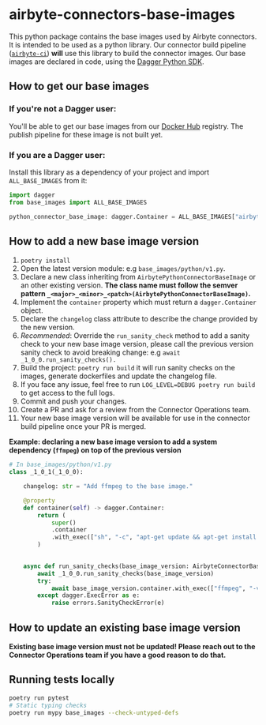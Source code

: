 # airbyte-connectors-base-images

This python package contains the base images used by Airbyte connectors.
It is intended to be used as a python library.
Our connector build pipeline ([`airbyte-ci`](https://github.com/airbytehq/airbyte/blob/master/airbyte-ci/connectors/pipelines/README.md#L1)) **will** use this library to build the connector images.
Our base images are declared in code, using the [Dagger Python SDK](https://dagger-io.readthedocs.io/en/sdk-python-v0.6.4/).



## How to get our base images
### If you're not a Dagger user:
You'll be able to get our base images from our [Docker Hub](https://hub.docker.com/u/airbyte) registry. The publish pipeline for these image is not built yet.

### If you are a Dagger user:
Install this library as a dependency of your project and import `ALL_BASE_IMAGES` from it:
```python
import dagger
from base_images import ALL_BASE_IMAGES

python_connector_base_image: dagger.Container = ALL_BASE_IMAGES["airbyte-python-connector-base:0.1.0"].container
```


## How to add a new base image version

1. `poetry install`
2. Open the latest version module: e.g `base_images/python/v1.py`.
3. Declare a new class inheriting from `AirbytePythonConnectorBaseImage` or an other existing version. **The class name must follow the semver pattern `_<major>_<minor>_<patch>(AirbytePythonConnectorBaseImage)`.**
4. Implement the `container` property which must return a `dagger.Container` object.
5. Declare the `changelog` class attribute to describe the change provided by the new version.
6. *Recommended*: Override the `run_sanity_check` method to add a sanity check to your new base image version, please call the previous version sanity check to avoid breaking change: e.g `await _1_0_0.run_sanity_checks().`
7. Build the project: `poetry run build` it will run sanity checks on the images, generate dockerfiles and update the changelog file.
8. If you face any issue, feel free to run `LOG_LEVEL=DEBUG poetry run build` to get access to the full logs.
9. Commit and push your changes.
10. Create a PR and ask for a review from the Connector Operations team.
11. Your new base image version will be available for use in the connector build pipeline once your PR is merged.

**Example: declaring a new base image version to add a system dependency (`ffmpeg`) on top of the previous version**

```python
# In base_images/python/v1.py
class _1_0_1(_1_0_0):

    changelog: str = "Add ffmpeg to the base image."

    @property
    def container(self) -> dagger.Container:        
        return (
            super()
            .container
            .with_exec(["sh", "-c", "apt-get update && apt-get install -y ffmpeg"])
        )
        

    async def run_sanity_checks(base_image_version: AirbyteConnectorBaseImage):
        await _1_0_0.run_sanity_checks(base_image_version)
        try:
            await base_image_version.container.with_exec(["ffmpeg", "-version"], skip_entrypoint=True).stdout()
        except dagger.ExecError as e:
            raise errors.SanityCheckError(e)
```

## How to update an existing base image version
**Existing base image version must not be updated! Please reach out to the Connector Operations team if you have a good reason to do that.**

## Running tests locally
```bash
poetry run pytest
# Static typing checks
poetry run mypy base_images --check-untyped-defs
```